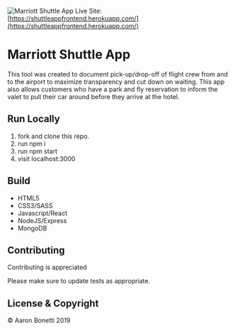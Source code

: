 ![Marriott Shuttle App ](https://www.aaronmikebonetti.com/static/media/marriot.c9e9101c.webp)
Live Site: [https://shuttleappfrontend.herokuapp.com/](https://shuttleappfrontend.herokuapp.com/)

# Marriott Shuttle App

This tool was created to document pick-up/drop-off of flight crew from and to the airport to maximize transparency and cut down on waiting. This app also allows customers who have a park and fly reservation to inform the valet to pull their car around before they arrive at the hotel.

## Run Locally

1. fork and clone this repo.
2. run npm i
3. run npm start
4. visit localhost:3000

## Build

* HTML5
* CSS3/SASS
* Javascript/React
* NodeJS/Express
* MongoDB

## Contributing

Contributing is appreciated

Please make sure to update tests as appropriate.

## License & Copyright

© Aaron Bonetti 2019